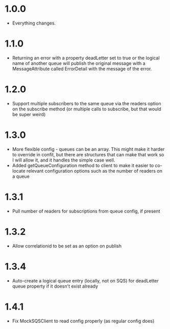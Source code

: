 1.0.0
=====
* Everything changes.

1.1.0
=====
* Returning an error with a property deadLetter set to true or the logical name of another queue will publish the original message with a MessageAttribute called ErrorDetail with the message of the error.

1.2.0
=====
* Support multiple subscribers to the same queue via the readers option on the subscribe method (or multiple calls to subscribe, but that would be super weird)

1.3.0
=====
* More flexible config - queues can be an array. This might make it harder to override in confit, but there are structures that can make that work so I will allow it, and it handles the simple case well.
* Added getQueueConfiguration method to client to make it easier to co-locate relevant configuration options such as the number of readers on a queue

1.3.1
=====
* Pull number of readers for subscriptions from queue config, if present

1.3.2
=====
* Allow correlationid to be set as an option on publish

1.3.4
=====
* Auto-create a logical queue entry (locally, not on SQS) for deadLetter queue property if it doesn't exist already

1.4.1
=====
* Fix MockSQSClient to read config properly (as regular config does)